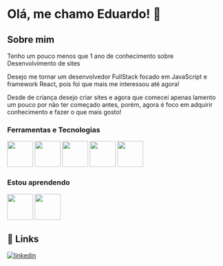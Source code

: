 
# Olá, me chamo Eduardo! 👋


## Sobre mim
Tenho um pouco menos que 1 ano de conhecimento sobre Desenvolvimento de sites

Desejo me tornar um desenvolvedor FullStack focado em JavaScript e framework React, pois
foi que mais me interessou até agora!

Desde de criança desejo criar sites e agora que comecei apenas lamento um pouco por não
ter começado antes, porém, agora é foco em adquirir conhecimento e fazer o que mais gosto!


### Ferramentas e Tecnologias

<img src="https://cdn.jsdelivr.net/gh/devicons/devicon/icons/html5/html5-plain-wordmark.svg" width="60" height="60"/>  <img src="https://cdn.jsdelivr.net/gh/devicons/devicon/icons/css3/css3-original-wordmark.svg" width="60" height="60"/>  <img src="https://cdn.jsdelivr.net/gh/devicons/devicon/icons/javascript/javascript-original.svg" width="60" height="60"/>  <img src="https://cdn.jsdelivr.net/gh/devicons/devicon/icons/bootstrap/bootstrap-original-wordmark.svg" width="60" height="60"/>  <img src="https://cdn.jsdelivr.net/gh/devicons/devicon/icons/git/git-original-wordmark.svg" width="60" height="60"/>

### Estou aprendendo

<img src="https://cdn.jsdelivr.net/gh/devicons/devicon/icons/nodejs/nodejs-original-wordmark.svg" width="60" height="60"/>  <img src="https://cdn.jsdelivr.net/gh/devicons/devicon/icons/express/express-original-wordmark.svg" width="60" height="60"/>
          
## 🔗 Links
[![linkedin](https://img.shields.io/badge/linkedin-0A66C2?style=for-the-badge&logo=linkedin&logoColor=white)](https://www.linkedin.com/in/eduardo-magalhaes-soares/)
